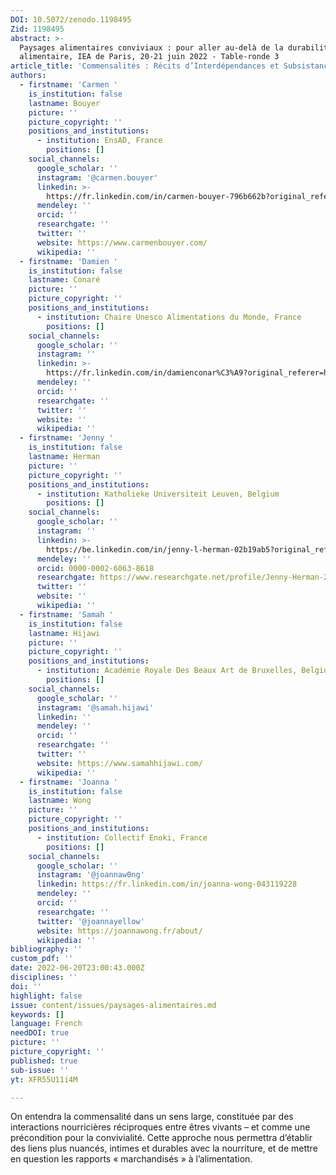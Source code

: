 ```yaml
---
DOI: 10.5072/zenodo.1198495
Zid: 1198495
abstract: >-
  Paysages alimentaires conviviaux : pour aller au-delà de la durabilité
  alimentaire, IEA de Paris, 20-21 juin 2022 - Table-ronde 3
article_title: 'Commensalités : Récits d’Interdépendances et Subsistance'
authors:
  - firstname: 'Carmen '
    is_institution: false
    lastname: Bouyer
    picture: ''
    picture_copyright: ''
    positions_and_institutions:
      - institution: EnsAD, France
        positions: []
    social_channels:
      google_scholar: ''
      instagram: '@carmen.bouyer'
      linkedin: >-
        https://fr.linkedin.com/in/carmen-bouyer-796b662b?original_referer=https%3A%2F%2Fwww.google.com%2F
      mendeley: ''
      orcid: ''
      researchgate: ''
      twitter: ''
      website: https://www.carmenbouyer.com/
      wikipedia: ''
  - firstname: 'Damien '
    is_institution: false
    lastname: Conaré
    picture: ''
    picture_copyright: ''
    positions_and_institutions:
      - institution: Chaire Unesco Alimentations du Monde, France
        positions: []
    social_channels:
      google_scholar: ''
      instagram: ''
      linkedin: >-
        https://fr.linkedin.com/in/damienconar%C3%A9?original_referer=https%3A%2F%2Fwww.google.com%2F
      mendeley: ''
      orcid: ''
      researchgate: ''
      twitter: ''
      website: ''
      wikipedia: ''
  - firstname: 'Jenny '
    is_institution: false
    lastname: Herman
    picture: ''
    picture_copyright: ''
    positions_and_institutions:
      - institution: Katholieke Universiteit Leuven, Belgium
        positions: []
    social_channels:
      google_scholar: ''
      instagram: ''
      linkedin: >-
        https://be.linkedin.com/in/jenny-l-herman-02b19ab5?original_referer=https%3A%2F%2Fwww.google.com%2F
      mendeley: ''
      orcid: 0000-0002-6063-8618
      researchgate: https://www.researchgate.net/profile/Jenny-Herman-2
      twitter: ''
      website: ''
      wikipedia: ''
  - firstname: 'Samah '
    is_institution: false
    lastname: Hijawi
    picture: ''
    picture_copyright: ''
    positions_and_institutions:
      - institution: Académie Royale Des Beaux Art de Bruxelles, Belgique
        positions: []
    social_channels:
      google_scholar: ''
      instagram: '@samah.hijawi'
      linkedin: ''
      mendeley: ''
      orcid: ''
      researchgate: ''
      twitter: ''
      website: https://www.samahhijawi.com/
      wikipedia: ''
  - firstname: 'Joanna '
    is_institution: false
    lastname: Wong
    picture: ''
    picture_copyright: ''
    positions_and_institutions:
      - institution: Collectif Enoki, France
        positions: []
    social_channels:
      google_scholar: ''
      instagram: '@joannaw0ng'
      linkedin: https://fr.linkedin.com/in/joanna-wong-043119228
      mendeley: ''
      orcid: ''
      researchgate: ''
      twitter: '@joannayellow'
      website: https://joannawong.fr/about/
      wikipedia: ''
bibliography: ''
custom_pdf: ''
date: 2022-06-20T23:00:43.000Z
disciplines: ''
doi: ''
highlight: false
issue: content/issues/paysages-alimentaires.md
keywords: []
language: French
needDOI: true
picture: ''
picture_copyright: ''
published: true
sub-issue: ''
yt: XFR55U11i4M

---
```



On entendra la commensalité dans un sens large, constituée par des interactions nourricières réciproques entre êtres vivants – et comme une précondition pour la convivialité. Cette approche nous permettra d’établir des liens plus nuancés, intimes et durables avec la nourriture, et de mettre en question les rapports « marchandisés » à l’alimentation.

<Youtube yt="XFR55U11i4M" caption ="Commensalités : récits d’interdépendances et subsistance"></Youtube>